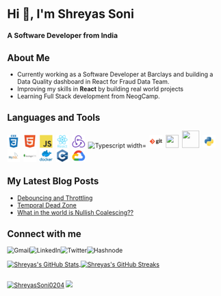 <h1 align="left">Hi 👋, I'm Shreyas Soni</h1>
<h3 align="left">A Software Developer from India</h3>

## About Me

- Currently working as a Software Developer at Barclays and building a Data Quality dashboard in React for Fraud Data Team.
- Improving my skills in **React** by building real world projects
- Learning Full Stack development from NeogCamp.

## Languages and Tools

<div>
  <img src="https://github.com/devicons/devicon/blob/master/icons/css3/css3-plain-wordmark.svg"  title="CSS3" alt="CSS" width="30" height="30"/>&nbsp;
  <img src="https://github.com/devicons/devicon/blob/master/icons/html5/html5-original.svg" title="HTML5" alt="HTML" width="30" height="30"/>&nbsp;
   <img src="https://github.com/devicons/devicon/blob/master/icons/javascript/javascript-original.svg" title="JavaScript" alt="JavaScript" width="30" height="30"/>&nbsp;
  <img src="https://github.com/devicons/devicon/blob/master/icons/react/react-original-wordmark.svg" title="React" alt="React" width="30" height="30"/>&nbsp;
  <img src="https://github.com/devicons/devicon/blob/master/icons/redux/redux-original.svg" title="Redux" alt="Redux " width="30" height="30"/>&nbsp;
  <img src="https://img.icons8.com/color/48/000000/typescript.png" title="Typescript" alt="Typescript width="30" height="30"/>&nbsp;
  <img src="https://github.com/devicons/devicon/blob/master/icons/git/git-original-wordmark.svg" title="Git" **alt="Git" width="30" height="30"/>&nbsp;
  <img src="https://cdn.jsdelivr.net/gh/devicons/devicon/icons/jira/jira-original-wordmark.svg" width="30" height="30" />&nbsp;
                                                                                                                      <img src="https://img.icons8.com/color/48/000000/firebase.png" width="40" height="40" />&nbsp;
 <img src="https://raw.githubusercontent.com/github/explore/80688e429a7d4ef2fca1e82350fe8e3517d3494d/topics/python/python.png" width="30" height="30" />&nbsp;          <img src="https://raw.githubusercontent.com/github/explore/80688e429a7d4ef2fca1e82350fe8e3517d3494d/topics/mysql/mysql.png" width="30" height="30" />&nbsp;              <img src="https://raw.githubusercontent.com/github/explore/80688e429a7d4ef2fca1e82350fe8e3517d3494d/topics/mongodb/mongodb.png" width="30" height="30" />&nbsp;          <img src="https://raw.githubusercontent.com/github/explore/80688e429a7d4ef2fca1e82350fe8e3517d3494d/topics/docker/docker.png" width="30" height="30" />&nbsp;            <img src="https://raw.githubusercontent.com/github/explore/80688e429a7d4ef2fca1e82350fe8e3517d3494d/topics/cpp/cpp.png" width="30" height="30" />&nbsp;                  <img src="https://raw.githubusercontent.com/github/explore/main/topics/google-cloud/google-cloud.png" width="30" height="30" />&nbsp;                                                                
                                                                                                   
</div>

## My Latest Blog Posts

- [Debouncing and Throttling](https://shreyassoni.hashnode.dev/debouncing-and-throttling)
- [Temporal Dead Zone](https://shreyassoni.hashnode.dev/temporal-dead-zone)
- [What in the world is Nullish Coalescing??](https://shreyassoni.hashnode.dev/what-in-the-world-is-nullish-coalescing)

## Connect with me

<a href="mailto:sonishreyas10@gmail.com"><img src="https://img.shields.io/badge/Gmail-D14836?style=for-the-badge&logo=gmail&logoColor=white" alt="Gmail" align="left"/></a>
<a href="https://www.linkedin.com/in/shreyas-soni-00752618b/"><img src="https://img.shields.io/badge/LinkedIn-0077B5?style=for-the-badge&logo=linkedin&logoColor=white" alt="LinkedIn" align="left"/></a>
<a href="https://twitter.com/ShreyasSoni0204"><img src="https://img.shields.io/badge/Twitter-1DA1F2?style=for-the-badge&logo=twitter&logoColor=white" alt="Twitter"  align="left"/></a>
<a href="https://shreyassoni.hashnode.dev/"><img src="https://img.shields.io/badge/Hashnode-2962FF?style=for-the-badge&logo=hashnode&logoColor=white" alt="Hashnode" align="left" /> </a> <br/>

<a href="https://github.com/sonishreyas">
  <img align="center" src="https://github-readme-stats.vercel.app/api?username=sonishreyas&show_icons=true&line_height=27&count_private=true&theme=github_dark&hide_border=true" alt="Shreyas's GitHub Stats" />
<tr/>
<img align="center" src="https://github-readme-streak-stats.herokuapp.com?user=sonishreyas&theme=github-dark-blue&hide_border=true" alt="Shreyas's GitHub Streaks" />
</a>
                                                                                                                                                 
                                                                                                                                                 
## 

<div> <a href="https://twitter.com/ShreyasSoni0204" target="blank"><img src="https://img.shields.io/twitter/follow/ShreyasSoni0204?logo=twitter&style=flat-square" alt="ShreyasSoni0204" /></a> <tr><img src="https://komarev.com/ghpvc/?username=sonishreyas&style=flat-square" /> </div>
